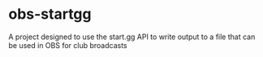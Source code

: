 # obs-startgg
A project designed to use the start.gg API to write output to a file that can be used in OBS for club broadcasts
